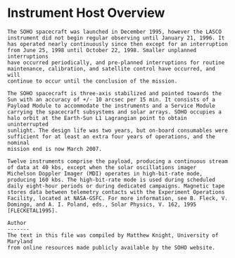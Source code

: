 
 
 
  Instrument Host Overview
  ========================
 
 
    The SOHO spacecraft was launched in December 1995, however the LASCO
    instrument did not begin regular observing until January 21, 1996. It
    has operated nearly continuously since then except for an interruption
    from June 25, 1998 until October 22, 1998. Smaller unplanned interruptions
    have occurred periodically, and pre-planned interruptions for routine
    maintenance, calibration, and satellite control have occurred, and will
    continue to occur until the conclusion of the mission.
 
    The SOHO spacecraft is three-axis stabilized and pointed towards the
    Sun with an accuracy of +/- 10 arcsec per 15 min. It consists of a
    Payload Module to accommodate the instruments and a Service Module
    carrying the spacecraft subsystems and solar arrays. SOHO occupies a
    halo orbit at the Earth-Sun L1 Lagrangian point to obtain uninterrupted
    sunlight. The design life was two years, but on-board consumables were
    sufficient for at least an extra four years of operations, and the nominal
    mission end is now March 2007.
 
    Twelve instruments comprise the payload, producing a continuous stream
    of data at 40 kbs, except when the solar oscillations imager
    Michelson Doppler Imager (MDI) operates in high-bit-rate mode,
    producing 160 kbs. The high-bit-rate mode is used during scheduled
    daily eight-hour periods or during dedicated campaigns. Magnetic tape
    stores data between telemetry contacts with the Experiment Operations
    Facility, located at NASA-GSFC. For more information, see B. Fleck, V.
    Domingo, and A. I. Poland, eds., Solar Physics, V. 162, 1995
    [FLECKETAL1995].
 
    Author
    -------
    The text in this file was compiled by Matthew Knight, University of
    Maryland
    from online resources made publicly available by the SOHO website.

        